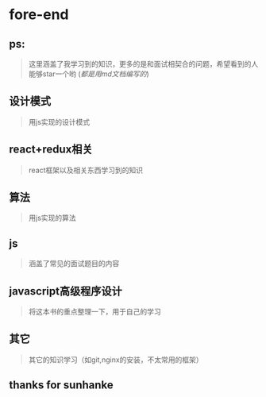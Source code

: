 # fore-end

## ps:

> 这里涵盖了我学习到的知识，更多的是和面试相契合的问题，希望看到的人能够star一个哟
(*都是用md文档编写的*)

## 设计模式

> 用js实现的设计模式

## react+redux相关

> react框架以及相关东西学习到的知识

## 算法

> 用js实现的算法

## js

> 涵盖了常见的面试题目的内容

## javascript高级程序设计

> 将这本书的重点整理一下，用于自己的学习

## 其它

> 其它的知识学习（如git,nginx的安装，不太常用的框架）


## thanks for sunhanke